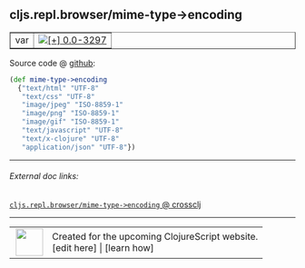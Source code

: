 ## cljs.repl.browser/mime-type->encoding



 <table border="1">
<tr>
<td>var</td>
<td><a href="https://github.com/cljsinfo/cljs-api-docs/tree/0.0-3297"><img valign="middle" alt="[+] 0.0-3297" title="Added in 0.0-3297" src="https://img.shields.io/badge/+-0.0--3297-lightgrey.svg"></a> </td>
</tr>
</table>









Source code @ [github](https://github.com/clojure/clojurescript/blob/r1.7.58/src/main/clojure/cljs/repl/browser.clj#L44-L52):

```clj
(def mime-type->encoding
  {"text/html" "UTF-8"
   "text/css" "UTF-8"
   "image/jpeg" "ISO-8859-1"
   "image/png" "ISO-8859-1"
   "image/gif" "ISO-8859-1"
   "text/javascript" "UTF-8"
   "text/x-clojure" "UTF-8"
   "application/json" "UTF-8"})
```

<!--
Repo - tag - source tree - lines:

 <pre>
clojurescript @ r1.7.58
└── src
    └── main
        └── clojure
            └── cljs
                └── repl
                    └── <ins>[browser.clj:44-52](https://github.com/clojure/clojurescript/blob/r1.7.58/src/main/clojure/cljs/repl/browser.clj#L44-L52)</ins>
</pre>

-->

---



###### External doc links:

[`cljs.repl.browser/mime-type->encoding` @ crossclj](http://crossclj.info/fun/cljs.repl.browser/mime-type-%3Eencoding.html)<br>

---

 <table>
<tr><td>
<img valign="middle" align="right" width="48px" src="http://i.imgur.com/Hi20huC.png">
</td><td>
Created for the upcoming ClojureScript website.<br>
[edit here] | [learn how]
</td></tr></table>

[edit here]:https://github.com/cljsinfo/cljs-api-docs/blob/master/cljsdoc/cljs.repl.browser/mime-type-GTencoding.cljsdoc
[learn how]:https://github.com/cljsinfo/cljs-api-docs/wiki/cljsdoc-files

<!--

This information was too distracting to show to readers, but I'll leave it
commented here since it is helpful to:

- pretty-print the data used to generate this document
- and show how to retrieve that data



The API data for this symbol:

```clj
{:ns "cljs.repl.browser",
 :name "mime-type->encoding",
 :type "var",
 :source {:code "(def mime-type->encoding\n  {\"text/html\" \"UTF-8\"\n   \"text/css\" \"UTF-8\"\n   \"image/jpeg\" \"ISO-8859-1\"\n   \"image/png\" \"ISO-8859-1\"\n   \"image/gif\" \"ISO-8859-1\"\n   \"text/javascript\" \"UTF-8\"\n   \"text/x-clojure\" \"UTF-8\"\n   \"application/json\" \"UTF-8\"})",
          :title "Source code",
          :repo "clojurescript",
          :tag "r1.7.58",
          :filename "src/main/clojure/cljs/repl/browser.clj",
          :lines [44 52]},
 :full-name "cljs.repl.browser/mime-type->encoding",
 :full-name-encode "cljs.repl.browser/mime-type-GTencoding",
 :history [["+" "0.0-3297"]]}

```

Retrieve the API data for this symbol:

```clj
;; from Clojure REPL
(require '[clojure.edn :as edn])
(-> (slurp "https://raw.githubusercontent.com/cljsinfo/cljs-api-docs/catalog/cljs-api.edn")
    (edn/read-string)
    (get-in [:symbols "cljs.repl.browser/mime-type->encoding"]))
```

-->
